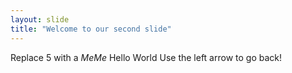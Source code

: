 ```yaml
---
layout: slide
title: "Welcome to our second slide"
---
```

Replace 5 with a _MeMe_
Hello World
Use the left arrow to go back!
